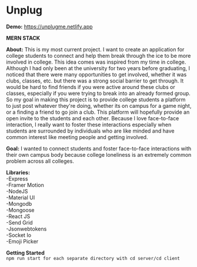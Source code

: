 ﻿# Unplug 
 **Demo:** https://unplugme.netlify.app 
 
 **MERN STACK**
 
**About:** This is my most current project. I want to create an application for college students to connect and help them break through the ice to be more involved in college. This idea comes was inspired from my time in college. Although I had only been at the university for two years before graduating, I noticed that there were many opportunities to get involved, whether it was clubs, classes, etc. but there was a strong social barrier to get through. It would be hard to find friends if you were active around these clubs or classes, especially if you were trying to break into an already formed group. So my goal in making this project is to provide college students a platform to just post whatever they're doing, whether its on campus for a game night, or a finding a friend to go join a club. This platform will hopefully provide an open invite to the students and each other. Because I love face-to-face interaction, I really want to foster these interactions especially when students are surrounded by individuals who are like minded and have common interest like meeting people and getting involved.
 
 **Goal:** I wanted to connect students and foster face-to-face interactions with their own campus body because college loneliness is an extremely common problem across all colleges.

**Libraries:**\
-Express\
-Framer Motion\
-NodeJS\
-Material UI\
-Mongodb\
-Mongoose\
-React JS\
-Send Grid\
-Jsonwebtokens\
-Socket Io\
-Emoji Picker

**Getting Started**\
```npm run start for each separate directory with cd server/cd client```
